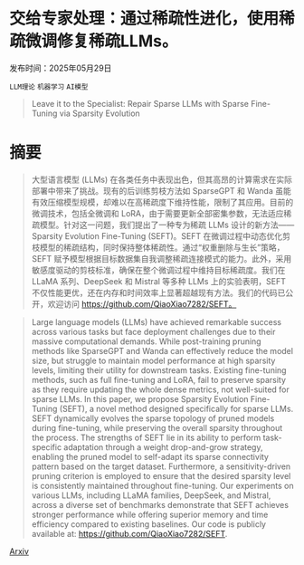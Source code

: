 # 交给专家处理：通过稀疏性进化，使用稀疏微调修复稀疏LLMs。

发布时间：2025年05月29日

`LLM理论` `机器学习` `AI模型`

> Leave it to the Specialist: Repair Sparse LLMs with Sparse Fine-Tuning via Sparsity Evolution

# 摘要

> 大型语言模型 (LLMs) 在各类任务中表现出色，但其高昂的计算需求在实际部署中带来了挑战。现有的后训练剪枝方法如 SparseGPT 和 Wanda 虽能有效压缩模型规模，却难以在高稀疏度下维持性能，限制了其应用。目前的微调技术，包括全微调和 LoRA，由于需要更新全部密集参数，无法适应稀疏模型。针对这一问题，我们提出了一种专为稀疏 LLMs 设计的新方法——Sparsity Evolution Fine-Tuning (SEFT)。SEFT 在微调过程中动态优化剪枝模型的稀疏结构，同时保持整体稀疏性。通过“权重删除与生长”策略，SEFT 赋予模型根据目标数据集自我调整稀疏连接模式的能力。此外，采用敏感度驱动的剪枝标准，确保在整个微调过程中维持目标稀疏度。我们在 LLaMA 系列、DeepSeek 和 Mistral 等多种 LLMs 上的实验表明，SEFT 不仅性能更优，还在内存和时间效率上显著超越现有方法。我们的代码已公开，欢迎访问 https://github.com/QiaoXiao7282/SEFT。


> Large language models (LLMs) have achieved remarkable success across various tasks but face deployment challenges due to their massive computational demands. While post-training pruning methods like SparseGPT and Wanda can effectively reduce the model size, but struggle to maintain model performance at high sparsity levels, limiting their utility for downstream tasks. Existing fine-tuning methods, such as full fine-tuning and LoRA, fail to preserve sparsity as they require updating the whole dense metrics, not well-suited for sparse LLMs. In this paper, we propose Sparsity Evolution Fine-Tuning (SEFT), a novel method designed specifically for sparse LLMs. SEFT dynamically evolves the sparse topology of pruned models during fine-tuning, while preserving the overall sparsity throughout the process. The strengths of SEFT lie in its ability to perform task-specific adaptation through a weight drop-and-grow strategy, enabling the pruned model to self-adapt its sparse connectivity pattern based on the target dataset. Furthermore, a sensitivity-driven pruning criterion is employed to ensure that the desired sparsity level is consistently maintained throughout fine-tuning. Our experiments on various LLMs, including LLaMA families, DeepSeek, and Mistral, across a diverse set of benchmarks demonstrate that SEFT achieves stronger performance while offering superior memory and time efficiency compared to existing baselines. Our code is publicly available at: https://github.com/QiaoXiao7282/SEFT.

[Arxiv](https://arxiv.org/abs/2505.24037)